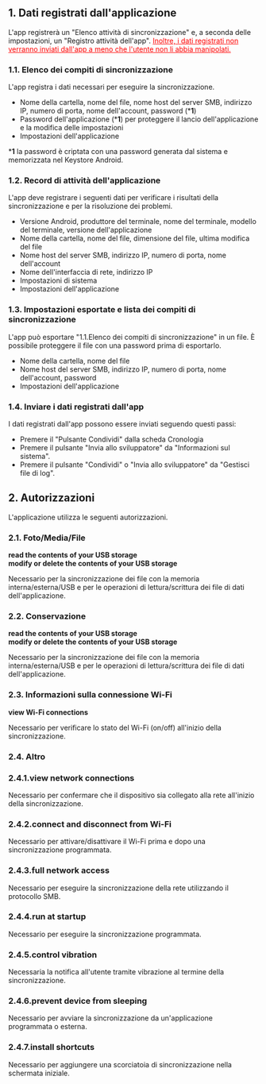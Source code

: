 ## 1. Dati registrati dall'applicazione

L'app registrerà un "Elenco attività di sincronizzazione" e, a seconda delle impostazioni, un "Registro attività dell'app". <span style="color: red; "><u>Inoltre, i dati registrati non verranno inviati dall'app a meno che l'utente non li abbia manipolati.</u></span>

### 1.1. Elenco dei compiti di sincronizzazione

L'app registra i dati necessari per eseguire la sincronizzazione.

- Nome della cartella, nome del file, nome host del server SMB, indirizzo IP, numero di porta, nome dell&#39;account, password (***1**)
- Password dell'applicazione (***1**) per proteggere il lancio dell'applicazione e la modifica delle impostazioni
- Impostazioni dell'applicazione

***1** la password è criptata con una password generata dal sistema e memorizzata nel Keystore Android.

### 1.2. Record di attività dell'applicazione

L'app deve registrare i seguenti dati per verificare i risultati della sincronizzazione e per la risoluzione dei problemi.

- Versione Android, produttore del terminale, nome del terminale, modello del terminale, versione dell'applicazione
- Nome della cartella, nome del file, dimensione del file, ultima modifica del file
- Nome host del server SMB, indirizzo IP, numero di porta, nome dell'account
- Nome dell'interfaccia di rete, indirizzo IP
- Impostazioni di sistema
- Impostazioni dell'applicazione

### 1.3. Impostazioni esportate e lista dei compiti di sincronizzazione

L'app può esportare "1.1.Elenco dei compiti di sincronizzazione" in un file. È possibile proteggere il file con una password prima di esportarlo.

- Nome della cartella, nome del file
- Nome host del server SMB, indirizzo IP, numero di porta, nome dell'account, password
- Impostazioni dell'applicazione

### 1.4. Inviare i dati registrati dall'app

I dati registrati dall'app possono essere inviati seguendo questi passi:

- Premere il "Pulsante Condividi" dalla scheda Cronologia
- Premere il pulsante "Invia allo sviluppatore" da "Informazioni sul sistema".
- Premere il pulsante "Condividi" o "Invia allo sviluppatore" da "Gestisci file di log".

## 2. Autorizzazioni

L'applicazione utilizza le seguenti autorizzazioni.

### 2.1. Foto/Media/File

**read the contents of your USB storage**  
**modify or delete the contents of your USB storage**

Necessario per la sincronizzazione dei file con la memoria interna/esterna/USB e per le operazioni di lettura/scrittura dei file di dati dell'applicazione.

### 2.2. Conservazione

**read the contents of your USB storage**  
**modify or delete the contents of your USB storage**

Necessario per la sincronizzazione dei file con la memoria interna/esterna/USB e per le operazioni di lettura/scrittura dei file di dati dell'applicazione.

### 2.3. Informazioni sulla connessione Wi-Fi

**view Wi-Fi connections**

Necessario per verificare lo stato del Wi-Fi (on/off) all'inizio della sincronizzazione.

### 2.4. Altro

### 2.4.1.view network connections

Necessario per confermare che il dispositivo sia collegato alla rete all'inizio della sincronizzazione.

### 2.4.2.connect and disconnect from Wi-Fi

Necessario per attivare/disattivare il Wi-Fi prima e dopo una sincronizzazione programmata.

### 2.4.3.full network access

Necessario per eseguire la sincronizzazione della rete utilizzando il protocollo SMB.

### 2.4.4.run at startup

Necessario per eseguire la sincronizzazione programmata.

### 2.4.5.control vibration

Necessaria la notifica all'utente tramite vibrazione al termine della sincronizzazione.

### 2.4.6.prevent device from sleeping

Necessario per avviare la sincronizzazione da un'applicazione programmata o esterna.

### 2.4.7.install shortcuts

Necessario per aggiungere una scorciatoia di sincronizzazione nella schermata iniziale.
